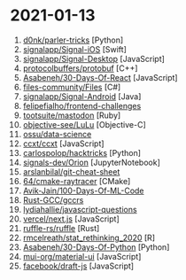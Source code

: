 # 2021-01-13

1. [d0nk/parler-tricks](https://github.com/d0nk/parler-tricks "Reverse engineered Parler API") [Python]
2. [signalapp/Signal-iOS](https://github.com/signalapp/Signal-iOS "A private messenger for iOS.") [Swift]
3. [signalapp/Signal-Desktop](https://github.com/signalapp/Signal-Desktop "Signal — Private Messenger for Windows, Mac, and Linux") [JavaScript]
4. [protocolbuffers/protobuf](https://github.com/protocolbuffers/protobuf "Protocol Buffers - Google's data interchange format") [C++]
5. [Asabeneh/30-Days-Of-React](https://github.com/Asabeneh/30-Days-Of-React "30 Days of React challenge is a step by step guide to learn React in 30 days. This challenge needs an intermediate level of HTML, CSS, and JavaScript knowledge. It is recommended to feel good at JavaScript before you start to React. If you are not comfortable with JavaScript check out 30DaysOfJavaScript. This is a continuation of 30 Days Of JS.") [JavaScript]
6. [files-community/Files](https://github.com/files-community/Files "A modern file explorer that pushes the boundaries of the platform.") [C#]
7. [signalapp/Signal-Android](https://github.com/signalapp/Signal-Android "A private messenger for Android.") [Java]
8. [felipefialho/frontend-challenges](https://github.com/felipefialho/frontend-challenges "💥 Listing some playful open-source's challenges of jobs to test your knowledge") 
9. [tootsuite/mastodon](https://github.com/tootsuite/mastodon "Your self-hosted, globally interconnected microblogging community") [Ruby]
10. [objective-see/LuLu](https://github.com/objective-see/LuLu "LuLu is the free macOS firewall") [Objective-C]
11. [ossu/data-science](https://github.com/ossu/data-science "📊 Path to a free self-taught education in Data Science!") 
12. [ccxt/ccxt](https://github.com/ccxt/ccxt "A JavaScript / Python / PHP cryptocurrency trading API with support for more than 120 bitcoin/altcoin exchanges") [JavaScript]
13. [carlospolop/hacktricks](https://github.com/carlospolop/hacktricks "Welcome to the page where you will find each trick/technique/whatever I have learnt in CTFs, real life apps, and reading researches and news.") [Python]
14. [signals-dev/Orion](https://github.com/signals-dev/Orion "A machine learning library for detecting anomalies in signals.") [JupyterNotebook]
15. [arslanbilal/git-cheat-sheet](https://github.com/arslanbilal/git-cheat-sheet "git and git flow cheat sheet") 
16. [64/cmake-raytracer](https://github.com/64/cmake-raytracer "Ray tracer written in pure CMake") [CMake]
17. [Avik-Jain/100-Days-Of-ML-Code](https://github.com/Avik-Jain/100-Days-Of-ML-Code "100 Days of ML Coding") 
18. [Rust-GCC/gccrs](https://github.com/Rust-GCC/gccrs "GCC Front-End for Rust") 
19. [lydiahallie/javascript-questions](https://github.com/lydiahallie/javascript-questions "A long list of (advanced) JavaScript questions, and their explanations ✨") 
20. [vercel/next.js](https://github.com/vercel/next.js "The React Framework") [JavaScript]
21. [ruffle-rs/ruffle](https://github.com/ruffle-rs/ruffle "A Flash Player emulator written in Rust") [Rust]
22. [rmcelreath/stat_rethinking_2020](https://github.com/rmcelreath/stat_rethinking_2020 "Statistical Rethinking Course Winter 2020/2021") [R]
23. [Asabeneh/30-Days-Of-Python](https://github.com/Asabeneh/30-Days-Of-Python "30 days of Python programming challenge is a step by step guide to learn Python programming language in 30 days.") [Python]
24. [mui-org/material-ui](https://github.com/mui-org/material-ui "React components for faster and simpler web development. Build your own design system, or start with Material Design.") [JavaScript]
25. [facebook/draft-js](https://github.com/facebook/draft-js "A React framework for building text editors.") [JavaScript]

